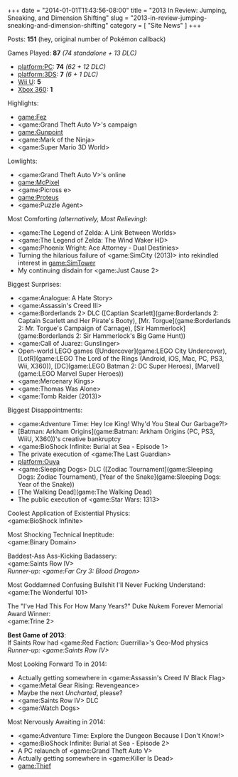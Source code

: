 +++
date = "2014-01-01T11:43:56-08:00"
title = "2013 In Review: Jumping, Sneaking, and Dimension Shifting"
slug = "2013-in-review-jumping-sneaking-and-dimension-shifting"
category = [ "Site News" ]
+++

Posts: <b>151</b> (hey, original number of Pokémon callback)

Games Played: <b>87</b> <i>(74 standalone + 13 DLC)</i>

* <platform:PC>: <b>74</b> <i>(62 + 12 DLC)</i>
* <platform:3DS>: <b>7</b> <i>(6 + 1 DLC)</i>
* [Wii U](platform:WiiU): <b>5</b>
* [Xbox 360](platform:X360): <b>1</b>

Highlights:

* <game:Fez>
* <game:Grand Theft Auto V>'s campaign
* <game:Gunpoint>
* <game:Mark of the Ninja>
* <game:Super Mario 3D World>

Lowlights:

* <game:Grand Theft Auto V>'s online
* <game:McPixel>
* <game:Picross e>
* <game:Proteus>
* <game:Puzzle Agent>

Most Comforting <i>(alternatively, Most Relieving)</i>:

* <game:The Legend of Zelda: A Link Between Worlds>
* <game:The Legend of Zelda: The Wind Waker HD>
* <game:Phoenix Wright: Ace Attorney - Dual Destinies>
* Turning the hilarious failure of <game:SimCity (2013)> into rekindled interest in <game:SimTower>
* My continuing disdain for <game:Just Cause 2>

Biggest Surprises:

* <game:Analogue: A Hate Story>
* <game:Assassin's Creed III>
* <game:Borderlands 2> DLC ([Captian Scarlett](game:Borderlands 2: Captain Scarlett and Her Pirate's Booty), [Mr. Torgue](game:Borderlands 2: Mr. Torgue's Campaign of Carnage), [Sir Hammerlock](game:Borderlands 2: Sir Hammerlock's Big Game Hunt))
* <game:Call of Juarez: Gunslinger>
* Open-world LEGO games ([Undercover](game:LEGO City Undercover), [LotR](game:LEGO The Lord of the Rings (Android, iOS, Mac, PC, PS3, Wii, X360)), [DC](game:LEGO Batman 2: DC Super Heroes), [Marvel](game:LEGO Marvel Super Heroes))
* <game:Mercenary Kings>
* <game:Thomas Was Alone>
* <game:Tomb Raider (2013)>

Biggest Disappointments:

* <game:Adventure Time: Hey Ice King! Why'd You Steal Our Garbage?!>
* [Batman: Arkham Origins](game:Batman: Arkham Origins (PC, PS3, WiiU, X360))'s creative bankruptcy
* <game:BioShock Infinite: Burial at Sea - Episode 1>
* The private execution of <game:The Last Guardian>
* <platform:Ouya>
* <game:Sleeping Dogs> DLC ([Zodiac Tournament](game:Sleeping Dogs: Zodiac Tournament), [Year of the Snake](game:Sleeping Dogs: Year of the Snake))
* [The Walking Dead](game:The Walking Dead)
* The public execution of <game:Star Wars: 1313>

Coolest Application of Existential Physics:  
<game:BioShock Infinite>

Most Shocking Technical Ineptitude:  
<game:Binary Domain>

Baddest-Ass Ass-Kicking Badassery:  
<game:Saints Row IV>  
<i>Runner-up: <game:Far Cry 3: Blood Dragon></i>

Most Goddamned Confusing Bullshit I'll Never Fucking Understand:  
<game:The Wonderful 101>

The "I've Had This For How Many Years?" Duke Nukem Forever Memorial Award Winner:  
<game:Trine 2>

<b>Best Game of 2013</b>:  
If Saints Row had <game:Red Faction: Guerrilla>'s Geo-Mod physics  
<i>Runner-up: <game:Saints Row IV></i>

Most Looking Forward To in 2014:

* Actually getting somewhere in <game:Assassin's Creed IV Black Flag>
* <game:Metal Gear Rising: Revengeance>
* Maybe the next <i>Uncharted</i>, please?
* <game:Saints Row IV> DLC
* <game:Watch Dogs>

Most Nervously Awaiting in 2014:

* <game:Adventure Time: Explore the Dungeon Because I Don't Know!>
* <game:BioShock Infinite: Burial at Sea - Episode 2>
* A PC relaunch of <game:Grand Theft Auto V>
* Actually getting somewhere in <game:Killer Is Dead>
* <game:Thief>
